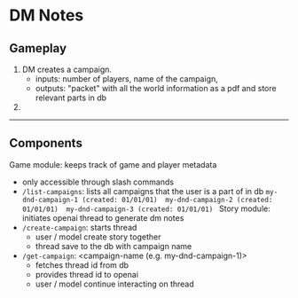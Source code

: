 # DM Notes


## Gameplay

1. DM creates a campaign.
    - inputs: number of players, name of the campaign, 
    - outputs: "packet" with all the world information as a pdf and store relevant parts in db
2.   


---


## Components

 Game module: keeps track of game and player metadata
   - only accessible through slash commands 
   - `/list-campaigns`: lists all campaigns that the user is a part of in db
    ```
       my-dnd-campaign-1 (created: 01/01/01) 
       my-dnd-campaign-2 (created: 01/01/01) 
       my-dnd-campaign-3 (created: 01/01/01) 
    ```
 Story module: initiates openai thread to generate dm notes
   - `/create-campaign`: starts thread 
       - user / model create story together 
       - thread save to the db with campaign name
   - `/get-campaign`: <campaign-name (e.g. my-dnd-campaign-1)>
       - fetches thread id from db
       - provides thread id to openai
       - user / model continue interacting on thread

